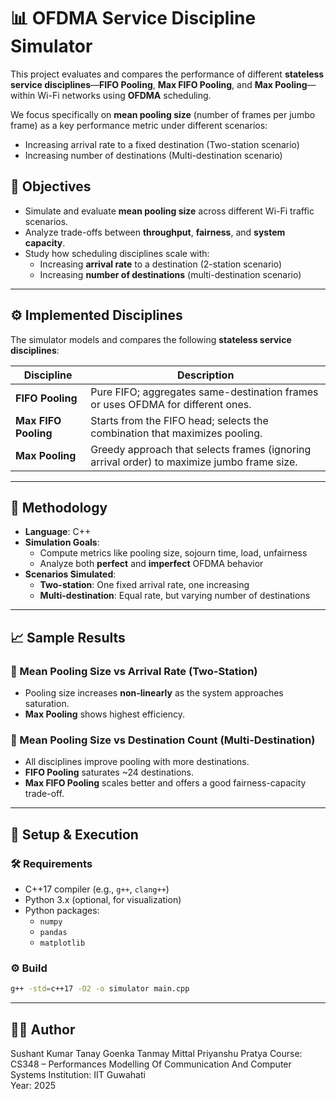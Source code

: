 
# 📊 OFDMA Service Discipline Simulator

This project evaluates and compares the performance of different **stateless service disciplines**—**FIFO Pooling**, **Max FIFO Pooling**, and **Max Pooling**—within Wi-Fi networks using **OFDMA** scheduling.

We focus specifically on **mean pooling size** (number of frames per jumbo frame) as a key performance metric under different scenarios:
- Increasing arrival rate to a fixed destination (Two-station scenario)
- Increasing number of destinations (Multi-destination scenario)

## 🎯 Objectives

- Simulate and evaluate **mean pooling size** across different Wi-Fi traffic scenarios.
- Analyze trade-offs between **throughput**, **fairness**, and **system capacity**.
- Study how scheduling disciplines scale with:
  - Increasing **arrival rate** to a destination (2-station scenario)
  - Increasing **number of destinations** (multi-destination scenario)

---

## ⚙️ Implemented Disciplines

The simulator models and compares the following **stateless service disciplines**:

| Discipline         | Description                                                                 |
|--------------------|-----------------------------------------------------------------------------|
| **FIFO Pooling**   | Pure FIFO; aggregates same-destination frames or uses OFDMA for different ones. |
| **Max FIFO Pooling** | Starts from the FIFO head; selects the combination that maximizes pooling.    |
| **Max Pooling**     | Greedy approach that selects frames (ignoring arrival order) to maximize jumbo frame size. |

---

## 🧪 Methodology

- **Language**: C++
- **Simulation Goals**:
  - Compute metrics like pooling size, sojourn time, load, unfairness
  - Analyze both **perfect** and **imperfect** OFDMA behavior
- **Scenarios Simulated**:
  - **Two-station**: One fixed arrival rate, one increasing
  - **Multi-destination**: Equal rate, but varying number of destinations

---

## 📈 Sample Results

### 📌 Mean Pooling Size vs Arrival Rate (Two-Station)
- Pooling size increases **non-linearly** as the system approaches saturation.
- **Max Pooling** shows highest efficiency.

### 📌 Mean Pooling Size vs Destination Count (Multi-Destination)
- All disciplines improve pooling with more destinations.
- **FIFO Pooling** saturates ~24 destinations.
- **Max FIFO Pooling** scales better and offers a good fairness-capacity trade-off.

---


## 🔧 Setup & Execution

### 🛠 Requirements
- C++17 compiler (e.g., `g++`, `clang++`)
- Python 3.x (optional, for visualization)
- Python packages:
  - `numpy`
  - `pandas`
  - `matplotlib`

### ⚙️ Build
```bash
g++ -std=c++17 -O2 -o simulator main.cpp
```
---

## 👨‍💻 Author

Sushant Kumar
Tanay Goenka
Tanmay Mittal
Priyanshu Pratya
Course: CS348 – Performances Modelling Of Communication And Computer Systems 
Institution: IIT Guwahati  
Year: 2025



